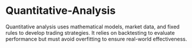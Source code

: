 # Quantitative-Analysis
Quantitative analysis uses mathematical models, market data, and fixed rules to develop trading strategies. It relies on backtesting to evaluate performance but must avoid overfitting to ensure real-world effectiveness.
